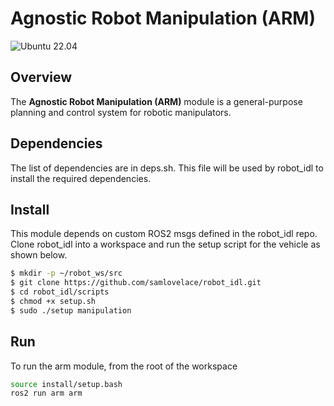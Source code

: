 # Agnostic Robot Manipulation (ARM)

![Ubuntu 22.04](https://github.com/samlovelace/arm/actions/workflows/ci-ubuntu.yaml/badge.svg?branch=main)

## Overview

The **Agnostic Robot Manipulation (ARM)** module is a general-purpose planning and control system for robotic manipulators.

## Dependencies

The list of dependencies are in deps.sh. This file will be used by robot_idl to install the required dependencies.

## Install

This module depends on custom ROS2 msgs defined in the robot_idl repo. Clone robot_idl into a workspace and run the setup script for the vehicle as shown below.

```bash
$ mkdir -p ~/robot_ws/src
$ git clone https://github.com/samlovelace/robot_idl.git
$ cd robot_idl/scripts
$ chmod +x setup.sh
$ sudo ./setup manipulation
```

## Run

To run the arm module, from the root of the workspace

```bash
source install/setup.bash
ros2 run arm arm
```
